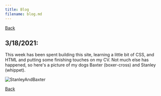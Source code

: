 ```yaml
---
title: Blog
filename: blog.md
---
```


[Back](index)

## 3/18/2021:

This week has been spent building this site, learning a little bit of CSS, and HTML and putting some finishing touches on my CV. Not much else has happened, so here's a picture of my dogs Baxter (boxer-cross) and Stanley (whippet).

![StanleyAndBaxter](https://i.ibb.co/0MG436K/B1-E33900-07-F1-4-E92-9-A69-5-E5-FB0-B44-D65.jpg)

[Back](index)
